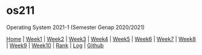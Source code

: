 # os211
Operating System 2021-1 (Semester Genap 2020/2021)

[Home](https://Etyaresa.github.io/os211/) | 
[Week1](W01/) | 
[Week2](W02/) | 
[Week3](W03/) | 
[Week4](W04/) | 
[Week5](W05/) | 
[Week6](W06/) | 
[Week7](W07/) | 
[Week8](W08/) | 
[Week9](W09/) | 
[Week10](W10/) | 
[Rank](https://github.com/Etyaresa/os211/blob/master/TXT/myrank.txt) |
[Log](https://github.com/Etyaresa/os211/blob/master/TXT/mylog.txt) |
[Github](https://github.com/Etyaresa/os211/)
